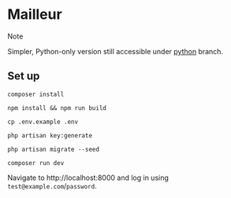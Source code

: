 # Mailleur

> [!NOTE]
> Simpler, Python-only version still accessible under [python](https://github.com/j4kim/mailleur/tree/python) branch.

## Set up

    composer install

    npm install && npm run build

    cp .env.example .env

    php artisan key:generate

    php artisan migrate --seed

    composer run dev

Navigate to http://localhost:8000 and log in using `test@example.com`/`password`.